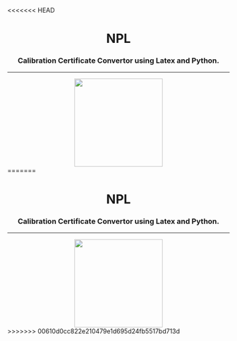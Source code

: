 <<<<<<< HEAD
<h1 align="center">NPL</h1>
<h3 align="center">Calibration Certificate Convertor using Latex and Python.</h3><hr>
<div align="center">
  <img height="200" src="Concept Diagram.png"/>
</div>
=======
<h1 align="center">NPL</h1>
<h3 align="center">Calibration Certificate Convertor using Latex and Python.</h3><hr>
<div align="center">
  <img height="200" src="Concept Diagram.png"/>
</div>
>>>>>>> 00610d0cc822e210479e1d695d24fb5517bd713d
